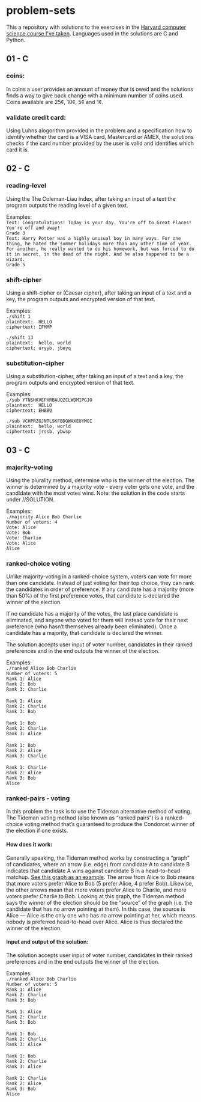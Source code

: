 # problem-sets
This a repository with solutions to the exercises in the [Harvard computer science course I've taken](https://www.edx.org/course/cs50s-introduction-to-computer-science). Languages used in the solutions are C and Python.


## 01 - C
### coins:
In coins a user provides an amount of money that is owed and the solutions finds a way to give back change with a minimum number of coins used. Coins available are 25¢, 10¢, 5¢ and 1¢.

### validate credit card:
Using Luhns alogorithm provided in the problem and a specification how to identify whether the card is a VISA card, Mastercard or AMEX, the solutions checks if the card number provided by the user is valid and identifies which card it is.

## 02 - C

### reading-level
Using the The Coleman-Liau index, after taking an input of a text the program outputs the reading level of a given text. 

Examples:<br/>
`Text: Congratulations! Today is your day. You're off to Great Places! You're off and away!`<br/>
`Grade 3` <br/>
`Text: Harry Potter was a highly unusual boy in many ways. For one thing, he hated the summer holidays more than any other time of year. For another, he really wanted to do his homework, but was forced to do it in secret, in the dead of the night. And he also happened to be a wizard.`<br/>
`Grade 5`

### shift-cipher
Using a shift-cipher or (Caesar cipher), after taking an input of a text and a key, the program outputs and encrypted version of that text.

Examples:<br/>
`./shift 1`<br/>
`plaintext:  HELLO`<br/>
`ciphertext: IFMMP`

`./shift 13`<br/>
`plaintext:  hello, world`<br/>
`ciphertext: uryyb, jbeyq`

### substitution-cipher
Using a substitution-cipher, after taking an input of a text and a key, the program outputs and encrypted version of that text.

Examples:<br/>
`./sub YTNSHKVEFXRBAUQZCLWDMIPGJO`<br/>
`plaintext:  HELLO`<br/>
`ciphertext: EHBBQ`

`./sub VCHPRZGJNTLSKFBDQWAXEUYMOI`<br/>
`plaintext:  hello, world`<br/>
`ciphertext: jrssb, ybwsp`

## 03 - C
### majority-voting
Using the plurality method, determine who is the winner of the election. The winner is determined by a majority vote - every voter gets one vote, and the candidate with the most votes wins. 
Note: the solution in the code starts under //SOLUTION.


Examples:<br/>
`./majority Alice Bob Charlie`<br/>
`Number of voters: 4`<br/>
`Vote: Alice`<br/>
`Vote: Bob`<br/>
`Vote: Charlie`<br/>
`Vote: Alice`<br/>
`Alice`

### ranked-choice voting
Unlike majority-voting in a ranked-choice system, voters can vote for more than one candidate. Instead of just voting for their top choice, they can rank the candidates in order of preference. If any candidate has a majority (more than 50%) of the first preference votes, that candidate is declared the winner of the election. 

If no candidate has a majority of the votes, the last place candidate is eliminated, and anyone who voted for them will instead vote for their next preference (who hasn’t themselves already been eliminated). Once a candidate has a majority, that candidate is declared the winner.

The solution accepts user input of voter number, candidates in their ranked preferences and in the end outputs the winner of the election.

Examples:<br/>
`./ranked Alice Bob Charlie`<br/>
`Number of voters: 5`<br/>
`Rank 1: Alice`<br/>
`Rank 2: Bob`<br/>
`Rank 3: Charlie`<br/>
<br/>
`Rank 1: Alice`<br/>
`Rank 2: Charlie`<br/>
`Rank 3: Bob`<br/>
<br/>
`Rank 1: Bob`<br/>
`Rank 2: Charlie`<br/>
`Rank 3: Alice`<br/>
<br/>
`Rank 1: Bob`<br/>
`Rank 2: Alice`<br/>
`Rank 3: Charlie`<br/>
<br/>
`Rank 1: Charlie`<br/>
`Rank 2: Alice`<br/>
`Rank 3: Bob`<br/>
`Alice`

### ranked-pairs - voting
In this problem the task is to use the Tideman alternative method of voting. The Tideman voting method (also known as “ranked pairs”) is a ranked-choice voting method that’s guaranteed to produce the Condorcet winner of the election if one exists. 
#### How does it work:
Generally speaking, the Tideman method works by constructing a “graph” of candidates, where an arrow (i.e. edge) from candidate A to candidate B indicates that candidate A wins against candidate B in a head-to-head matchup. [See this graph as an example](https://cs50.harvard.edu/x/2020/psets/3/condorcet_graph_1.png). 
The arrow from Alice to Bob means that more voters prefer Alice to Bob (5 prefer Alice, 4 prefer Bob). Likewise, the other arrows mean that more voters prefer Alice to Charlie, and more voters prefer Charlie to Bob.
Looking at this graph, the Tideman method says the winner of the election should be the “source” of the graph (i.e. the candidate that has no arrow pointing at them). In this case, the source is Alice — Alice is the only one who has no arrow pointing at her, which means nobody is preferred head-to-head over Alice. Alice is thus declared the winner of the election.
#### Input and output of the solution:
The solution accepts user input of voter number, candidates in their ranked preferences and in the end outputs the winner of the election.

Examples:<br/>
`./ranked Alice Bob Charlie`<br/>
`Number of voters: 5`<br/>
`Rank 1: Alice`<br/>
`Rank 2: Charlie`<br/>
`Rank 3: Bob`<br/>
<br/>
`Rank 1: Alice`<br/>
`Rank 2: Charlie`<br/>
`Rank 3: Bob`<br/>
<br/>
`Rank 1: Bob`<br/>
`Rank 2: Charlie`<br/>
`Rank 3: Alice`<br/>
<br/>
`Rank 1: Bob`<br/>
`Rank 2: Charlie`<br/>
`Rank 3: Alice`<br/>
<br/>
`Rank 1: Charlie`<br/>
`Rank 2: Alice`<br/>
`Rank 3: Bob`<br/>
`Alice`
